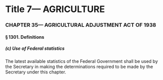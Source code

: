 
# Title 7— AGRICULTURE
### CHAPTER 35— AGRICULTURAL ADJUSTMENT ACT OF 1938
#### § 1301. Definitions
##### (c) Use of Federal statistics

The latest available statistics of the Federal Government shall be used by the Secretary in making the determinations required to be made by the Secretary under this chapter.
